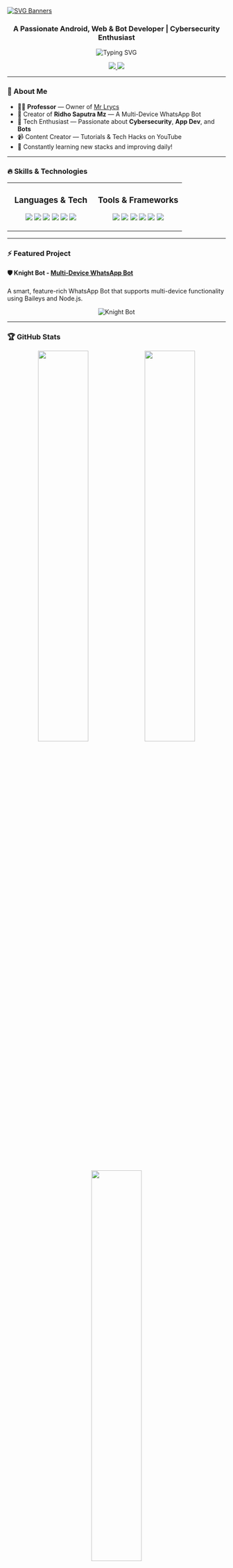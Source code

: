 [![SVG Banners](https://svg-banners.vercel.app/api?type=luminance&text1=Knight%20Bot&width=1000&height=200)](https://github.com/ridhosaputramz)

<h3 align="center">A Passionate Android, Web & Bot Developer | Cybersecurity Enthusiast</h3>

<p align="center">
  <img src="https://readme-typing-svg.demolab.com?font=Ribeye&size=50&pause=1000&color=33ff00&center=true&width=900&height=100&lines=Web+Developer;Android+App+Developer;Bot+Developer;Cybersecurity+Enthusiast" alt="Typing SVG">
</p>

<p align="center">
  <a href="https://t.me/" target="_blank">
    <img src="https://img.shields.io/badge/Telegram-Join%20Now-2CA5E0?style=for-the-badge&logo=telegram&logoColor=white">
  </a>
  <a href="https://whatsapp.com/channel/" target="_blank">
    <img src="https://img.shields.io/badge/WhatsApp-Channel-brightgreen?style=for-the-badge&logo=whatsapp&logoColor=white">
  </a>
</p>

---

### 🚀 About Me

- 👨‍🏫 **Professor** — Owner of [Mr Lrycs](https://www.youtube.com/@lrycs)
- 🤖 Creator of **Ridho Saputra Mz** — A Multi-Device WhatsApp Bot
- 🧠 Tech Enthusiast — Passionate about **Cybersecurity**, **App Dev**, and **Bots**
- 📹 Content Creator — Tutorials & Tech Hacks on YouTube
- 🌱 Constantly learning new stacks and improving daily!

---

### 🔥 Skills & Technologies

<table align="center">
<tr>
 <td width="50%" valign="top">
    <h3 align="center">Languages & Tech</h3>
    <p align="center">
      <img src="https://img.shields.io/badge/Java-ED8B00?style=for-the-badge&logo=java&logoColor=white"/>
      <img src="https://img.shields.io/badge/Kotlin-0095D5?style=for-the-badge&logo=kotlin&logoColor=white"/>
      <img src="https://img.shields.io/badge/JavaScript-F7DF1E?style=for-the-badge&logo=javascript&logoColor=black"/>
      <img src="https://img.shields.io/badge/HTML5-E34F26?style=for-the-badge&logo=html5&logoColor=white"/>
      <img src="https://img.shields.io/badge/CSS3-1572B6?style=for-the-badge&logo=css3&logoColor=white"/>
      <img src="https://img.shields.io/badge/Bash-4EAA25?style=for-the-badge&logo=gnubash&logoColor=white"/>
    </p>
  </td>

  <td width="50%" valign="top">
    <h3 align="center">Tools & Frameworks</h3>
    <p align="center">
      <img src="https://img.shields.io/badge/Android_Studio-3DDC84?style=for-the-badge&logo=android-studio&logoColor=white"/>
      <img src="https://img.shields.io/badge/Firebase-FFCA28?style=for-the-badge&logo=firebase&logoColor=black"/>
      <img src="https://img.shields.io/badge/Node.js-339933?style=for-the-badge&logo=node.js&logoColor=white"/>
      <img src="https://img.shields.io/badge/Kali_Linux-268BEE?style=for-the-badge&logo=kalilinux&logoColor=white"/>
      <img src="https://img.shields.io/badge/Termux-000000?style=for-the-badge&logo=gnu-bash&logoColor=white"/>
      <img src="https://img.shields.io/badge/Git-F05032?style=for-the-badge&logo=git&logoColor=white"/>
    </p>
  </td>
</tr>
</table>

---

### ⚡ Featured Project

#### 🛡️ Knight Bot - [Multi-Device WhatsApp Bot](https://github.com/)
A smart, feature-rich WhatsApp Bot that supports multi-device functionality using Baileys and Node.js.

<p align="center">
  <img src="https://img.shields.io/badge/Knight_Bot-Online-green?style=for-the-badge&logo=whatsapp&logoColor=white" alt="Knight Bot">
</p>

---

### 🏆 GitHub Stats

<p align="center">
  <img width="48%" src="https://github-readme-stats.vercel.app/api?username=mruniquehacker&show_icons=true&theme=radical" />
  <img width="48%" src="https://github-readme-streak-stats.herokuapp.com/?user=mruniquehacker&theme=radical" />
</p>

<p align="center">
  <img width="48%" src="https://github-readme-stats.vercel.app/api/top-langs/?username=mruniquehacker&layout=compact&theme=radical" />
</p>

---

### 🏅 GitHub Trophies

<p align="center">
  <img src="https://github-profile-trophy.vercel.app/?username=mruniquehacker&theme=radical&no-frame=true&row=1&margin-w=10" />
</p>

---

### 🌍 Let's Connect

<p align="center">
  <a href="https://www.youtube.com/@lrycs">
    <img src="https://img.shields.io/badge/YouTube-MrUniqueHacker-FF0000?style=for-the-badge&logo=youtube&logoColor=white">
  </a>
  <a href="https://t.me/">
    <img src="https://img.shields.io/badge/Telegram-Chat-blue?style=for-the-badge&logo=telegram&logoColor=white">
  </a>
  <a href="https://whatsapp.com/channel/">
    <img src="https://img.shields.io/badge/WhatsApp-Channel-brightgreen?style=for-the-badge&logo=whatsapp&logoColor=white">
  </a>
</p>

---
